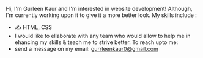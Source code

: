 Hi, I'm Gurleen Kaur and I'm interested in website development! Although, I'm currently working upon it to give it a more better look.
My skills include :
- ✍️ HTML, CSS
- I would like to ellaborate with any team who would allow to help me in ehancing my skills & teach me to strive better.
  To reach upto me:
- send a message on my email: gurrleenkaur0@gmail.com


<!---
gurleen2003/gurleen2003 is a ✨ special ✨ repository because its `README.md` (this file) appears on your GitHub profile.
You can click the Preview link to take a look at your changes.
--->
